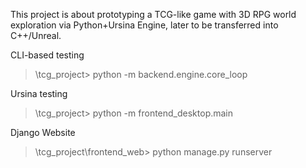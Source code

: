 This project is about prototyping a TCG-like game with 3D RPG world exploration via Python+Ursina Engine, later to be transferred into C++/Unreal.

CLI-based testing


> \tcg_project> python -m backend.engine.core_loop

Ursina testing


> \tcg_project> python -m frontend_desktop.main

Django Website


> \tcg_project\frontend_web> python manage.py runserver
